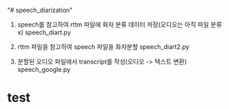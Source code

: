 "# speech_diarization" 

1. speech를 참고하여 rttm 파일에 화자 분류 데이터 저장(오디오는 아직 파일 분류 x)
speech_diart.py

2. rttm 파일을 참고하여 speech 파일을 화자분할
speech_diart2.py

3. 분할된 오디오 파일에서 transcript를 작성(오디오 -> 텍스트 변환)
speech_google.py
# test
